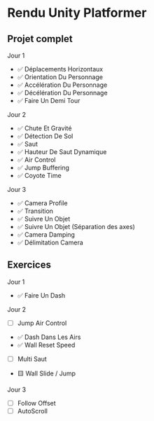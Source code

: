 # Rendu Unity Platformer

## Projet complet
Jour 1
- ✅ Déplacements Horizontaux
- ✅ Orientation Du Personnage
- ✅ Accélération Du Personnage 
- ✅ Décélération Du Personnage
- ✅ Faire Un Demi Tour

Jour 2
- ✅ Chute Et Gravité
- ✅ Détection De Sol
- ✅ Saut
- ✅ Hauteur De Saut Dynamique
- ✅ Air Control
- ✅ Jump Buffering
- ✅ Coyote Time

Jour 3
- ✅ Camera Profile
- ✅ Transition
- ✅ Suivre Un Objet
- ✅ Suivre Un Objet (Séparation des axes)
- ✅ Camera Damping
- ✅ Délimitation Camera

## Exercices
Jour 1
- ✅ Faire Un Dash

Jour 2
- [ ] Jump Air Control
- ✅ Dash Dans Les Airs
- ✅ Wall Reset Speed
- [ ] Multi Saut
- 🟨 Wall Slide / Jump

Jour 3
- [ ] Follow Offset
- [ ] AutoScroll

